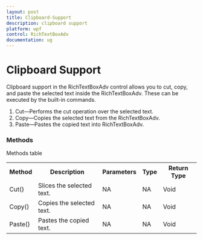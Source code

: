 ```yaml
---
layout: post
title: Clipboard-Support
description: clipboard support
platform: wpf
control: RichTextBoxAdv
documentation: ug
---
```


# Clipboard Support

Clipboard support in the RichTextBoxAdv control allows you to cut, copy, and paste the selected text inside the RichTextBoxAdv. These can be executed by the built-in commands.

1. Cut—Performs the cut operation over the selected text.
2. Copy—Copies the selected text from the RichTextBoxAdv.
3. Paste—Pastes the copied text into RichTextBoxAdv.


### Methods



Methods table

<table>
<tr>
<th>
Method</th><th>
Description</th><th>
Parameters</th><th>
Type</th><th>
Return Type</th></tr>
<tr>
<td>
Cut()</td><td>
Slices the selected text.</td><td>
NA</td><td>
NA</td><td>
Void</td></tr>
<tr>
<td>
Copy()</td><td>
Copies the selected text.</td><td>
NA</td><td>
NA</td><td>
Void</td></tr>
<tr>
<td>
Paste()</td><td>
Pastes the copied text.</td><td>
NA</td><td>
NA</td><td>
Void</td></tr>
</table>


